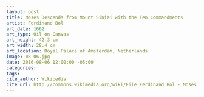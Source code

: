 ```yaml
---
layout: post
title: Moses Descends from Mount Siniai with the Ten Commandments
artist: Ferdinand Bol
art_date: 1662
art_type: Oil on Canvas
art_height: 42.3 cm
art_width: 28.4 cm
art_location: Royal Palace of Amsterdam, Netherlands
image: 08-06.jpg
date: 2016-08-06 12:00:00 -05:00
categories:
tags:
cite_author: Wikipedia
cite_url: http://commons.wikimedia.org/wiki/File:Ferdinand_Bol_-_Moses_descends_from_Mount_Siniai_with_the_Ten_Commandments_-_Google_Art_Project.jpg
---
```

